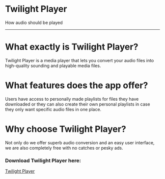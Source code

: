 
# Twilight Player  
  
How audio should be played

---------------


# What exactly is Twilight Player? 

Twilight Player is a media player that lets you convert your audio files into high-quality sounding and playable media files.  

# What features does the app offer?

Users have access to personally made playlists for files they have downloaded or they can also create their own personal playlists in case they only want specific audio files in one place.

# Why choose Twilight Player?

Not only do we offer superb audio conversion and an easy user interface, we are also completely free with no catches or pesky ads. 

### Download Twilight Player here:
<a href="">Twilight Player</a>
